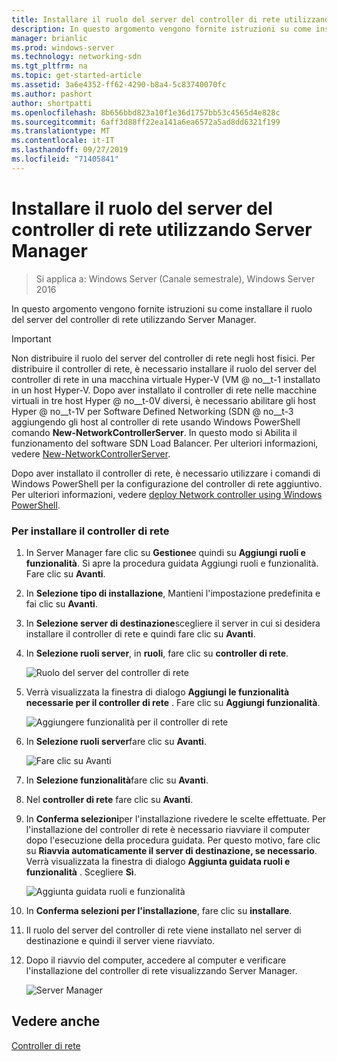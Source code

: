 ```yaml
---
title: Installare il ruolo del server del controller di rete utilizzando Server Manager
description: In questo argomento vengono fornite istruzioni su come installare il ruolo del server del controller di rete utilizzando Server Manager in Windows Server 2016.
manager: brianlic
ms.prod: windows-server
ms.technology: networking-sdn
ms.tgt_pltfrm: na
ms.topic: get-started-article
ms.assetid: 3a6e4352-ff62-4290-b8a4-5c83740070fc
ms.author: pashort
author: shortpatti
ms.openlocfilehash: 8b656bbd823a10f1e36d1757bb53c4565d4e828c
ms.sourcegitcommit: 6aff3d88ff22ea141a6ea6572a5ad8dd6321f199
ms.translationtype: MT
ms.contentlocale: it-IT
ms.lasthandoff: 09/27/2019
ms.locfileid: "71405841"
---
```

# <a name="install-the-network-controller-server-role-using-server-manager"></a>Installare il ruolo del server del controller di rete utilizzando Server Manager

>Si applica a: Windows Server (Canale semestrale), Windows Server 2016

In questo argomento vengono fornite istruzioni su come installare il ruolo del server del controller di rete utilizzando Server Manager.

>[!IMPORTANT]
>Non distribuire il ruolo del server del controller di rete negli host fisici. Per distribuire il controller di rete, è necessario installare il ruolo del server del controller di rete in una macchina virtuale Hyper-V \(VM @ no__t-1 installato in un host Hyper-V. Dopo aver installato il controller di rete nelle macchine virtuali in tre host Hyper @ no__t-0V diversi, è necessario abilitare gli host Hyper @ no__t-1V per Software Defined Networking \(SDN @ no__t-3 aggiungendo gli host al controller di rete usando Windows PowerShell comando **New-NetworkControllerServer**. In questo modo si Abilita il funzionamento del software SDN Load Balancer. Per ulteriori informazioni, vedere [New-NetworkControllerServer](https://technet.microsoft.com/itpro/powershell/windows/network-controller/new-networkcontrollerserver).
  
Dopo aver installato il controller di rete, è necessario utilizzare i comandi di Windows PowerShell per la configurazione del controller di rete aggiuntivo. Per ulteriori informazioni, vedere [deploy Network controller using Windows PowerShell](../../deploy/Deploy-Network-Controller-using-Windows-PowerShell.md).  
  
### <a name="to-install-network-controller"></a>Per installare il controller di rete  
  
1.  In Server Manager fare clic su **Gestione**e quindi su **Aggiungi ruoli e funzionalità**. Si apre la procedura guidata Aggiungi ruoli e funzionalità. Fare clic su **Avanti**.  
  
2.  In **Selezione tipo di installazione**, Mantieni l'impostazione predefinita e fai clic su **Avanti**.  
  
3.  In **Selezione server di destinazione**scegliere il server in cui si desidera installare il controller di rete e quindi fare clic su **Avanti**.  
  
4.  In **Selezione ruoli server**, in **ruoli**, fare clic su **controller di rete**.  
  
    ![Ruolo del server del controller di rete](../../../media/Install-the-Network-Controller-server-role-using-Server-Manager/netc_install_07.jpg)  
  
5.  Verrà visualizzata la finestra di dialogo **Aggiungi le funzionalità necessarie per il controller di rete** . Fare clic su **Aggiungi funzionalità**.  
  
    ![Aggiungere funzionalità per il controller di rete](../../../media/Install-the-Network-Controller-server-role-using-Server-Manager/netc_install_06.jpg)  
  
6.  In **Selezione ruoli server**fare clic su **Avanti**.  
  
    ![Fare clic su Avanti](../../../media/Install-the-Network-Controller-server-role-using-Server-Manager/netc_install_07.jpg)  
  
7.  In **Selezione funzionalità**fare clic su **Avanti**.  
  
8.  Nel **controller di rete** fare clic su **Avanti**.  
  
9. In **Conferma selezioni**per l'installazione rivedere le scelte effettuate. Per l'installazione del controller di rete è necessario riavviare il computer dopo l'esecuzione della procedura guidata. Per questo motivo, fare clic su **Riavvia automaticamente il server di destinazione, se necessario**. Verrà visualizzata la finestra di dialogo **Aggiunta guidata ruoli e funzionalità** . Scegliere **Sì**.  
  
    ![Aggiunta guidata ruoli e funzionalità](../../../media/Install-the-Network-Controller-server-role-using-Server-Manager/netc_install_11.jpg)  
  
10. In **Conferma selezioni per l'installazione**, fare clic su **installare**.  
  
11. Il ruolo del server del controller di rete viene installato nel server di destinazione e quindi il server viene riavviato.  
  
12. Dopo il riavvio del computer, accedere al computer e verificare l'installazione del controller di rete visualizzando Server Manager.  
  
    ![Server Manager](../../../media/Install-the-Network-Controller-server-role-using-Server-Manager/nc_013.jpg)  
  
## <a name="see-also"></a>Vedere anche  
[Controller di rete](Network-Controller.md)  
  


